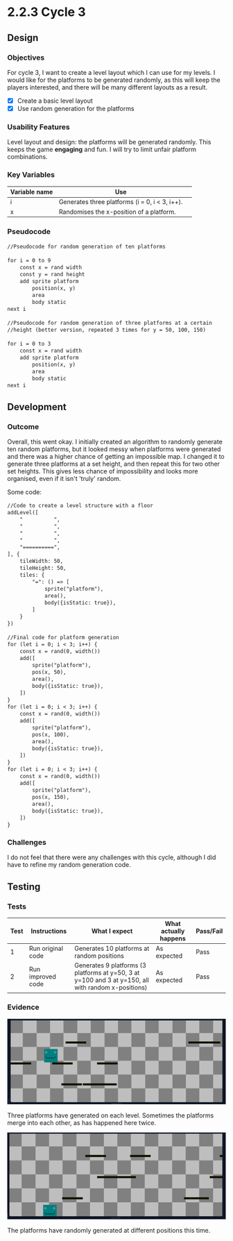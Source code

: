 # 2.2.3 Cycle 3

## Design

### Objectives

For cycle 3, I want to create a level layout which I can use for my levels. I would like for the platforms to be generated randomly, as this will keep the players interested, and there will be many different layouts as a result.

* [x] Create a basic level layout
* [x] Use random generation for the platforms

### Usability Features

Level layout and design: the platforms will be generated randomly. This keeps the game **engaging** and fun. I will try to limit unfair platform combinations.

### Key Variables

<table><thead><tr><th>Variable name</th><th>Use</th><th data-hidden></th></tr></thead><tbody><tr><td>i</td><td>Generates three platforms (i = 0, i &#x3C; 3, i++).</td><td></td></tr><tr><td>x</td><td>Randomises the x-position of a platform.</td><td></td></tr></tbody></table>

### Pseudocode

```
//Pseudocode for random generation of ten platforms

for i = 0 to 9
    const x = rand width
    const y = rand height
    add sprite platform
        position(x, y)
        area
        body static
next i

//Pseudocode for random generation of three platforms at a certain
//height (better version, repeated 3 times for y = 50, 100, 150)

for i = 0 to 3
    const x = rand width
    add sprite platform
        position(x, y)
        area
        body static
next i
```

## Development

### Outcome

Overall, this went okay. I initially created an algorithm to randomly generate ten random platforms, but it looked messy when platforms were generated and there was a higher chance of getting an impossible map. I changed it to generate three platforms at a set height, and then repeat this for two other set heights. This gives less chance of impossibility and looks more organised, even if it isn't 'truly' random.

Some code:

```
//Code to create a level structure with a floor
addLevel([
    "          ",
    "          ",
    "          ",
    "          ",
    "==========",
], {
    tileWidth: 50,
    tileHeight: 50,
    tiles: {
        "=": () => [
            sprite("platform"),
            area(),
            body({isStatic: true}),
        ]
    }
})

//Final code for platform generation
for (let i = 0; i < 3; i++) {
    const x = rand(0, width())
    add([
        sprite("platform"),
        pos(x, 50),
        area(),
        body({isStatic: true}),
    ])
}
for (let i = 0; i < 3; i++) {
    const x = rand(0, width())
    add([
        sprite("platform"),
        pos(x, 100),
        area(),
        body({isStatic: true}),
    ])
}
for (let i = 0; i < 3; i++) {
    const x = rand(0, width())
    add([
        sprite("platform"),
        pos(x, 150),
        area(),
        body({isStatic: true}),
    ])
}
```

### Challenges

I do not feel that there were any challenges with this cycle, although I did have to refine my random generation code.

## Testing

### Tests

| Test | Instructions      | What I expect                                                                                       | What actually happens | Pass/Fail |
| ---- | ----------------- | --------------------------------------------------------------------------------------------------- | --------------------- | --------- |
| 1    | Run original code | Generates 10 platforms at random positions                                                          | As expected           | Pass      |
| 2    | Run improved code | Generates 9 platforms (3 platforms at y=50, 3 at y=100 and 3 at y=150, all with random x-positions) | As expected           | Pass      |

### Evidence

![](<../.gitbook/assets/image (5).png>)

Three platforms have generated on each level. Sometimes the platforms merge into each other, as has happened here twice.

![](<../.gitbook/assets/image (7).png>)

The platforms have randomly generated at different positions this time.
